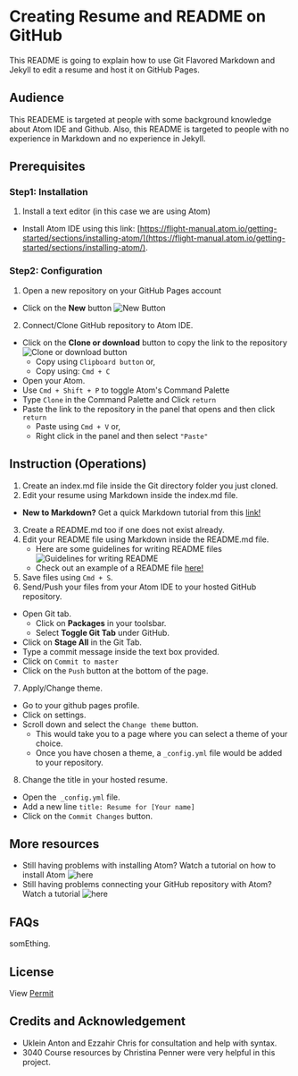 # Creating Resume and README on GitHub
This README is going to explain how to use Git Flavored Markdown and Jekyll to edit a resume and host it on GitHub Pages.
## Audience
This READEME is targeted at people with some background knowledge about Atom IDE and Github. Also, this README is targeted to people with no experience in Markdown and no experience in Jekyll.
## Prerequisites
### Step1: Installation
1. Install a text editor (in this case we are using Atom)
  * Install Atom IDE using this link: [https://flight-manual.atom.io/getting-started/sections/installing-atom/](https://flight-manual.atom.io/getting-started/sections/installing-atom/).

### Step2: Configuration
1. Open a new repository on your GitHub Pages account
  + Click on the **New** button ![New Button](https://github.com/Annasisa01/IsaAnnas.github.io/blob/master/img/image1.15.15%20PM.png)
2. Connect/Clone GitHub repository to Atom IDE.
  + Click on the **Clone or download** button to copy the link to the repository ![Clone or download button](https://github.com/Annasisa01/IsaAnnas.github.io/blob/master/img/Image2.png)
    - Copy using `Clipboard button` or,  
    - Copy using: `Cmd + C`
  + Open your Atom.
  + Use `Cmd + Shift + P` to toggle Atom's Command Palette
  + Type `Clone` in the Command Palette and Click `return`
  + Paste the link to the repository in the panel that opens and then click `return`
    - Paste using `Cmd + V` or,  
    - Right click in the panel and then select `"Paste"`

## Instruction (Operations)
1. Create an index.md file inside the Git directory folder you just cloned.
2. Edit your resume using Markdown inside the index.md file.
  * **New to Markdown?** Get a quick Markdown tutorial from this [link!](https://helloacm.com/markdown-markup-language-quick-tutorial/)
3. Create a README.md too if one does not exist already.
4. Edit your README file using Markdown inside the README.md file.
   * Here are some guidelines for writing README files ![Guidelines for writing README](https://github.com/Annasisa01/IsaAnnas.github.io/blob/master/img/image3.png)
    * Check out an example of a README file [here!](https://github.com/alichtman/stronghold#readme)
5. Save files using `Cmd + S`.
6. Send/Push your files from your Atom IDE to your hosted GitHub repository.
  + Open Git tab.
    - Click on **Packages** in your toolsbar.
    - Select **Toggle Git Tab** under GitHub.
  + Click on **Stage All** in the Git Tab.
  + Type a commit message inside the text box provided.
  +  Click on `Commit to master`
  + Click on the `Push` button at the bottom of the page.
7. Apply/Change theme.
  + Go to your github pages profile.
  + Click on settings.
  + Scroll down and select the `Change theme` button.
    - This would take you to a page where you can select a theme of your choice.
    - Once you have chosen a theme, a `_config.yml` file would be added to your repository.
8. Change the title in your hosted resume.
  + Open the` _config.yml` file.
  + Add a new line `title: Resume for [Your name]`
  + Click on the `Commit Changes` button.
## More resources
* Still having problems with installing Atom? Watch a tutorial on how to install Atom ![here](https://www.youtube.com/watch?v=wrKiC3CceYg)
* Still having problems connecting your GitHub repository with Atom? Watch a tutorial ![here](https://www.youtube.com/watch?v=7Id1_VfbEKo)
## FAQs
somEthing.
## License
View [Permit](https://github.com/Annasisa01/IsaAnnas.github.io/blob/master/license/license.md)
## Credits and Acknowledgement
  * Uklein Anton and Ezzahir Chris for consultation and help with syntax.  
  * 3040 Course resources by Christina Penner were very helpful in this project.
